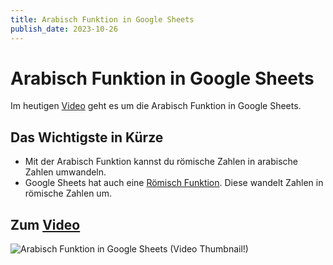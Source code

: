 ```yaml
---
title: Arabisch Funktion in Google Sheets
publish_date: 2023-10-26
---
```


# Arabisch Funktion in Google Sheets

Im heutigen [Video](https://youtu.be/rxBFQZ6XTCU) geht es um die Arabisch Funktion in Google Sheets. 

## Das Wichtigste in Kürze

- Mit der Arabisch Funktion kannst du römische Zahlen in arabische Zahlen umwandeln.
- Google Sheets hat auch eine [Römisch Funktion](https://youtu.be/E6-rU6xZRHw). Diese wandelt Zahlen in römische Zahlen um.

## Zum [Video](https://youtu.be/rxBFQZ6XTCU)

![Arabisch Funktion in Google Sheets (Video Thumbnail!)](../../thumbnails/Fertig522.jpg "Arabisch Funktion in Google Sheets (Video Thumbnail!)")